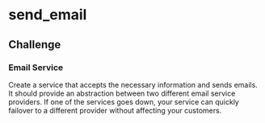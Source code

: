 # send_email

## Challenge

### Email Service

Create a service that accepts the necessary information and sends emails. It should provide an abstraction between two different email service providers. If one of the services goes down, your service can quickly failover to a different provider without affecting your customers.
